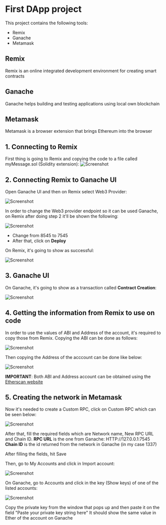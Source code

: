 # First DApp project

This project contains the following tools:
  - Remix
  - Ganache
  - Metamask

## **Remix**
Remix is an online integrated development environment for creating smart contracts

## **Ganache**
Ganache helps building and testing applications using local own blockchain

## **Metamask**
Metamask is a browser extension that brings Ethereum into the browser

## **1. Connecting to Remix**
First thing is going to Remix and copying the code to a file called myMessage.sol (Solidity extension):
![Screenshot](docs/remix_code.png)

## **2. Connecting Remix to Ganache UI**
Open Ganache UI and then on Remix select Web3 Provider:

![Screenshot](docs/remix_ganache.png)


In order to change the Web3 provider endpoint so it can be used Ganache, on Remix after doing step 2 it'll be shown the following:

![Screenshot](docs/external_node_request.png)

  - Change from 8545 to 7545
  - After that, click on **Deploy**

On Remix, it's going to show as successful:

![Screenshot](docs/remix_success_deploy.png)

## **3. Ganache UI**
On Ganache, it's going to show as a transaction called **Contract Creation**:

![Screenshot](docs/ganache_transaction_contract.png)

## **4. Getting the information from Remix to use on code**
In order to use the values of ABI and Address of the account, it's required to copy those from Remix.
Copying the ABI can be done as follows:

![Screenshot](docs/remix_copy_abi.png)

Then copying the Address of the acccount can be done like below:

![Screenshot](docs/remix_address_copy.png)

**IMPORTANT**: Both ABI and Address account can be obtained using the [Etherscan website](https://etherscan.io/address/0xdac17f958d2ee523a2206206994597c13d831ec7)

## **5. Creating the network in Metamask**
Now it's needed to create a Custom RPC, click on Custom RPC which can be seen below:

![Screenshot](docs/metamask_rpc.png)

After that, fill the required fields which are Network name, New RPC URL and Chain ID.
**RPC URL** is the one from Ganache: HTTP://127.0.0.1:7545
**Chain ID** is the id returned from the network in Ganache (in my case 1337)

After filling the fields, hit Save

Then, go to My Accounts and click in Import account:

![Screenshot](docs/metamask_import_acccount.png)

On Ganache, go to Accounts and click in the key (Show keys) of one of the listed accounts:

![Screenshot](docs/ganache_show_keys.png)

Copy the private key from the window that pops up and then paste it on the field "Paste your private key string here"
It should show the same value in Ether of the account on Ganache
